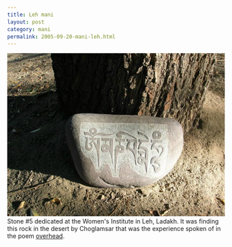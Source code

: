 ```yaml
---
title: Leh mani 
layout: post
category: mani
permalink: 2005-09-20-mani-leh.html
---
```



![mani 5](/assets/images/mani/mani5.jpg)  
Stone #5 dedicated at the Women's Institute in Leh, Ladakh. It was finding this rock in the desert by Choglamsar that was the experience spoken of in the poem [overhead](/sun/overhead.html).
